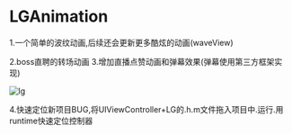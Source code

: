 # LGAnimation

1.一个简单的波纹动画,后续还会更新更多酷炫的动画(waveView)

2.boss直聘的转场动画
3.增加直播点赞动画和弹幕效果(弹幕使用第三方框架实现)


![lg](https://github.com/a02683418/LGAnimation/blob/master/gif/code.gif)

4.快速定位新项目BUG,将UIViewController+LG的.h.m文件拖入项目中.运行.用runtime快速定位控制器
